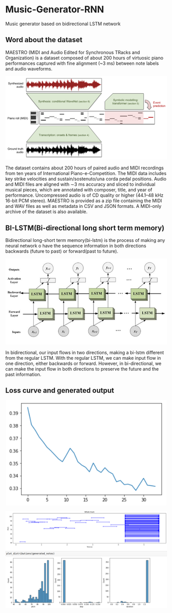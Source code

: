 # Music-Generator-RNN
Music generator based on bidirectional LSTM network
## Word about the dataset
MAESTRO (MIDI and Audio Edited for Synchronous TRacks and Organization) is a dataset composed of about 200 hours of virtuosic piano performances captured with fine alignment (~3 ms) between note labels and audio waveforms.

<p align="center">
  <img src="https://github.com/EssamMohamedAbo-ElMkarem/Music-Generator-RNN/blob/main/docs/MAESTRO_models_diagram.png" style="width:800px;"/>
</p>


The dataset contains about 200 hours of paired audio and MIDI recordings from ten years of International Piano-e-Competition. The MIDI data includes key strike velocities and sustain/sostenuto/una corda pedal positions. Audio and MIDI files are aligned with ∼3 ms accuracy and sliced to individual musical pieces, which are annotated with composer, title, and year of performance. Uncompressed audio is of CD quality or higher (44.1–48 kHz 16-bit PCM stereo).
MAESTRO is provided as a zip file containing the MIDI and WAV files as well as metadata in CSV and JSON formats. A MIDI-only archive of the dataset is also available.

## BI-LSTM(Bi-directional long short term memory)

Bidirectional long-short term memory(bi-lstm) is the process of making any neural network o have the sequence information in both directions backwards (future to past) or forward(past to future). 

<p align="center">
  <img src="https://github.com/EssamMohamedAbo-ElMkarem/Music-Generator-RNN/blob/main/docs/bidlstm.jpeg" style="width:800px;"/>
</p>

In bidirectional, our input flows in two directions, making a bi-lstm different from the regular LSTM. With the regular LSTM, we can make input flow in one direction, either backwards or forward. However, in bi-directional, we can make the input flow in both directions to preserve the future and the past information.

## Loss curve and generated output

<p align="center">
  <img src="https://github.com/EssamMohamedAbo-ElMkarem/Music-Generator-RNN/blob/main/docs/loss.png" style="width:500px;"/>
</p>

<p align="center">
  <img src="https://github.com/EssamMohamedAbo-ElMkarem/Music-Generator-RNN/blob/main/docs/outdis.png" style="width:800px;"/>
</p>
